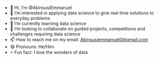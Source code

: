 - 👋 Hi, I’m @AkinsusiEmmanuel
- 👀 I’m interested in applying data science to give real time solutions to everyday problems 
- 🌱 I’m currently learning data science
- 💞️ I’m looking to collaborate on guided projects, competitions and challenges requiring data science
- 📫 How to reach me on my email: Akinsusiemmanuel0@gmail.com
- 😄 Pronouns: He/Him
- ⚡ Fun fact: I love the wonders of data

<!---
AkinsusiEmmanuel/AkinsusiEmmanuel is a ✨ special ✨ repository because its `README.md` (this file) appears on your GitHub profile.
You can click the Preview link to take a look at your changes.
--->
